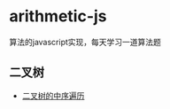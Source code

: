 # arithmetic-js
算法的javascript实现，每天学习一道算法题

## 二叉树

+ [二叉树的中序遍历](https://github.com/plane-hjh/arithmetic-js/blob/binaryTree/binaryTree/inorderTraversal.js)
